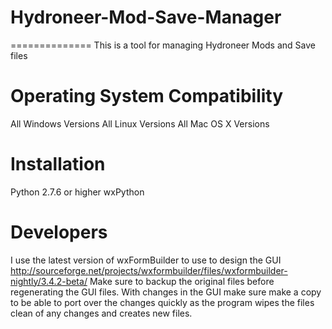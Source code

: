 # Hydroneer-Mod-Save-Manager
 

==============
This is a tool for managing Hydroneer Mods and Save files

Operating System Compatibility 
==============
All Windows Versions
All Linux Versions
All Mac OS X Versions

Installation 
==============
Python 2.7.6 or higher
wxPython

Developers
==============
I use the latest version of wxFormBuilder to use to design the GUI
http://sourceforge.net/projects/wxformbuilder/files/wxformbuilder-nightly/3.4.2-beta/
Make sure to backup the original files before regenerating the GUI files.
With changes in the GUI make sure make a copy to be able to port over the changes quickly as the program wipes the files clean of any changes and creates new files.

